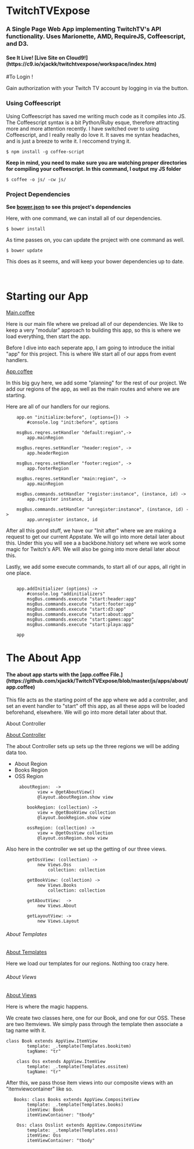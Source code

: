 TwitchTVExpose
==============


<h3>A Single Page Web App implementing TwitchTV's API functionality. Uses Marionette, AMD, RequireJS, Coffeescript, and D3.</h3>

<h4>See It Live! [Live Site on Cloud9!](https://c9.io/xjackk/twitchtvexpose/workspace/index.htm)</h4>

#To Login !

Gain authorization with your Twitch TV account by logging in via the button.

<h3>Using Coffeescript</h3>

Using Coffeescript has saved me writing much code as it compiles into JS. The Coffeescript syntax is a bit Python/Ruby esque, therefore attracting more and more attention recently.
I have switched over to using Coffeescript, and I really really do love it. It saves me syntax headaches, and is just a breeze to write it. I reccomend trying it.

~~~
$ npm install -g coffee-script
~~~

<strong>Keep in mind, you need to make sure you are watching proper directories for compiling your coffeescript. In this command, I output my JS folder</strong>

~~~
$ coffee -o js/ -cw js/
~~~

<h3>Project Dependencies</h3>

<strong>See [bower.json](https://github.com/xjackk/twitchtvexpose/blob/master/bower.json) to see this project's dependencies</strong>

Here, with one command, we can install all of our dependencies.

~~~
$ bower install
~~~

As time passes on, you can update the project with one command as well.

~~~
$ bower update
~~~

This does as it seems, and will keep your bower dependencies up to date.

<br>

Starting our App
==============

[Main.coffee](https://github.com/xjackk/TwitchTVExpose/blob/master/js/main.coffee)

Here is our main file where we preload all of our dependencies. We like to keep a very "modular" approach to building this app, so this is where we load everything, then start the app.

Before I dive into each seperate app, I am going to introduce the initial "app" for this project. This is where We start all of our apps from event handlers.

[App.coffee](https://github.com/xjackk/TwitchTVExpose/blob/master/js/app.coffee)

In this big guy here, we add some "planning" for the rest of our project. We add our regions of the app, as well as the main routes and where we are starting.

Here are all of our handlers for our regions.

```
    app.on "initialize:before", (options={}) ->
        #console.log "init:before", options

    msgBus.reqres.setHandler "default:region",->
        app.mainRegion

    msgBus.reqres.setHandler "header:region", ->
        app.headerRegion

    msgBus.reqres.setHandler "footer:region", ->
        app.footerRegion

    msgBus.reqres.setHandler "main:region", ->
        app.mainRegion

    msgBus.commands.setHandler "register:instance", (instance, id) ->
        app.register instance, id

    msgBus.commands.setHandler "unregister:instance", (instance, id) ->
        app.unregister instance, id
```
After all this good stuff, we have our "Init after" where we are making a request to get our current Appstate. We will go into more detail later about this.
Under this you will see a a backbone.history set where we work some magic for Twitch's API. We will also be going into more detail later about this.

Lastly, we add some execute commands, to start all of our apps, all right in one place.

```

    app.addInitializer (options) ->
        #console.log "addinitializers"
        msgBus.commands.execute "start:header:app"
        msgBus.commands.execute "start:footer:app"
        msgBus.commands.execute "start:d3:app"
        msgBus.commands.execute "start:about:app"
        msgBus.commands.execute "start:games:app"
        msgBus.commands.execute "start:playa:app"

    app

```

The About App
==============

<h4>The about app starts with the [app.coffee File.](https://github.com/xjackk/TwitchTVExpose/blob/master/js/apps/about/app.coffee)</h4>

This file acts as the starting point of the app where we add a controller, and set an event handler to "start" off this app, as all these apps will be loaded beforehand, elsewhere.
We will go into more detail later about that.

</h6>About Controller</h6>

[About Controller](https://github.com/xjackk/TwitchTVExpose/blob/master/js/apps/about/show/controller.coffee)

The about Controller sets up sets up the three regions we will be adding data too.

+ About Region
+ Books Region
+ OSS Region


```
     aboutRegion:  ->
            view = @getAboutView()
            @layout.aboutRegion.show view

        bookRegion: (collection) ->
            view = @getBookView collection
            @layout.bookRegion.show view

        ossRegion: (collection) ->
            view = @getOssView collection
            @layout.ossRegion.show view

```

Also here in the controller we set up the getting of our three views.

```
        getOssView: (collection) ->
            new Views.Oss
                collection: collection

        getBookView: (collection) ->
            new Views.Books
                collection: collection

        getAboutView:  ->
            new Views.About

        getLayoutView: ->
            new Views.Layout
```

<h6>About Templates</h6>

[About Templates](https://github.com/xjackk/TwitchTVExpose/blob/master/js/apps/about/show/templates.coffee)

Here we load our templates for our regions. Nothing too crazy here.


<h6>About Views</h6>

[About Views](https://github.com/xjackk/TwitchTVExpose/blob/master/js/apps/about/show/views.coffee)

Here is where the magic happens.

We create two classes here, one for our Book, and one for our OSS. These are two Itemviews. We simply pass through the template then associate a tag name with it.


```
class Book extends AppView.ItemView
        template: _.template(Templates.bookitem)
        tagName: "tr"

    class Oss extends AppView.ItemView
        template: _.template(Templates.ossitem)
        tagName: "tr"
```

After this, we pass those item views into our composite views with an "itemviewcontainer" like so.


```
   Books: class Books extends AppView.CompositeView
        template: _.template(Templates.books)
        itemView: Book
        itemViewContainer: "tbody"

    Oss: class Osslist extends AppView.CompositeView
        template: _.template(Templates.oss)
        itemView: Oss
        itemViewContainer: "tbody"
```


